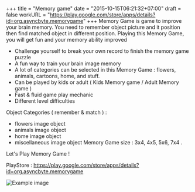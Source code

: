 +++
title = "Memory game"
date = "2015-10-15T06:21:32+07:00"
draft = false
workURL = "https://play.google.com/store/apps/details?id=org.asyncbyte.memorygame"
+++
Memory Game is game to improve your brain memory. You need to remember object picture and it position then find matched object in different position. Playing this Memory Game, you will get fun and your memory ability improved

- Challenge yourself to break your own record to finish the memory game puzzle
- A fun way to train your brain image memory
- A lot of categories can be selected in this Memory Game : flowers, animals, cartoons, home, and stuff.
- Can be played by kids or adult ( Kids Memory game / Adult Memory game )
- Fast & fluid game play mechanic
- Different level difficulties

Object Categories ( remember & match ) :
- flowers image object
- animals image object
- home image object
- miscellaneous image object
Memory Game size : 3x4, 4x5, 5x6, 7x4 .

Let's Play Memory Game !

PlayStore : https://play.google.com/store/apps/details?id=org.asyncbyte.memorygame


![Example image](/images/default.jpg)

